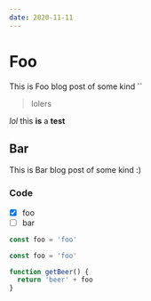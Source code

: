 ```yaml
---
date: 2020-11-11
---
```


# Foo

This is Foo blog post of some kind \`<MDCRenderer>\`

> lolers

_lol_ this **is** a **test**

## Bar

This is Bar blog post of some kind :)

### Code

- [x] foo
- [ ] bar

```ts
const foo = 'foo'
```

```ts
const foo = 'foo'

function getBeer() {
  return 'beer' + foo
}
```
